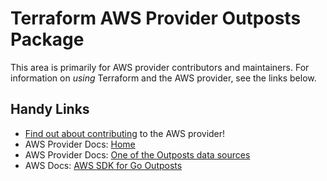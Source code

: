 # Terraform AWS Provider Outposts Package

This area is primarily for AWS provider contributors and maintainers. For information on _using_ Terraform and the AWS provider, see the links below.


## Handy Links

* [Find out about contributing](../../../docs/contributing) to the AWS provider!
* AWS Provider Docs: [Home](https://registry.terraform.io/providers/hashicorp/aws/latest/docs)
* AWS Provider Docs: [One of the Outposts data sources](https://registry.terraform.io/providers/hashicorp/aws/latest/docs/data-sources/outposts_outpost)
* AWS Docs: [AWS SDK for Go Outposts](https://docs.aws.amazon.com/sdk-for-go/api/service/outposts/)

